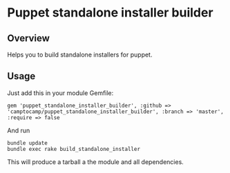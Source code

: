 Puppet standalone installer builder
===================================

Overview
--------

Helps you to build standalone installers for puppet.

Usage
-----

Just add this in your module Gemfile:

```
gem 'puppet_standalone_installer_builder', :github => 'camptocamp/puppet_standalone_installer_builder', :branch => 'master', :require => false
```

And run

```
bundle update
bundle exec rake build_standalone_installer
```

This will produce a tarball a the module and all dependencies.
